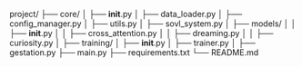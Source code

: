 project/
├── core/
│   ├── __init__.py
│   ├── data_loader.py
│   ├── config_manager.py
│   ├── utils.py
│   ├── sovl_system.py
│   ├── models/
│   │   ├── __init__.py
│   │   ├── cross_attention.py
│   │   ├── dreaming.py
│   │   ├── curiosity.py
│   ├── training/
│       ├── __init__.py
│       ├── trainer.py
│       ├── gestation.py
├── main.py
├── requirements.txt
└── README.md

